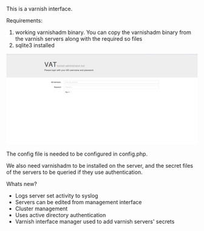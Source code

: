 This is a varnish interface.

Requirements:

1. working varnishadm binary. You can copy the varnishadm binary from the varnish servers along with the required so files
2. sqlite3 installed

![alt tag](https://raw.githubusercontent.com/rghose/varnish-interface/master/vat_1.png)

The config file is needed to be configured in config.php.

We also need varnishadm to be installed on the server, and the secret files of the servers to be queried if they use authentication.

Whats new?

* Logs server set activity to syslog
* Servers can be edited from management interface
* Cluster management
* Uses active directory authentication
* Varnish interface manager used to add varnish servers' secrets

